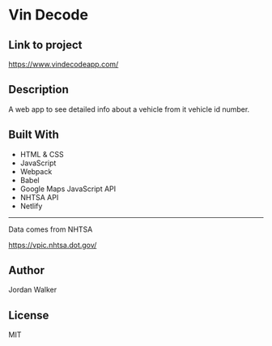 # Vin Decode

## Link to project

<https://www.vindecodeapp.com/>

## Description

A web app to see detailed info about a vehicle from it vehicle id number.

## Built With

* HTML & CSS
* JavaScript
* Webpack
* Babel
* Google Maps JavaScript API
* NHTSA API
* Netlify

<hr>

Data comes from NHTSA
  
<https://vpic.nhtsa.dot.gov/>

## Author

Jordan Walker

## License

MIT